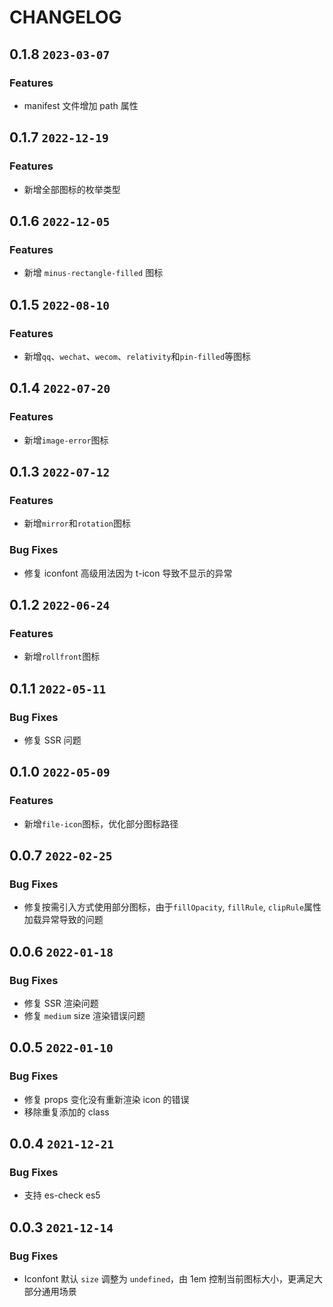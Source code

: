 # CHANGELOG

## 0.1.8 `2023-03-07`

### Features

- manifest 文件增加 path 属性

## 0.1.7 `2022-12-19`

### Features

- 新增全部图标的枚举类型

## 0.1.6 `2022-12-05`

### Features

- 新增 `minus-rectangle-filled` 图标

## 0.1.5 `2022-08-10`

### Features

- 新增`qq`、`wechat`、`wecom`、`relativity`和`pin-filled`等图标

## 0.1.4 `2022-07-20`

### Features

- 新增`image-error`图标

## 0.1.3 `2022-07-12`

### Features

- 新增`mirror`和`rotation`图标

### Bug Fixes

- 修复 iconfont 高级用法因为 t-icon 导致不显示的异常

## 0.1.2 `2022-06-24`

### Features

- 新增`rollfront`图标

## 0.1.1 `2022-05-11`

### Bug Fixes

- 修复 SSR 问题

## 0.1.0 `2022-05-09`

### Features

- 新增`file-icon`图标，优化部分图标路径

## 0.0.7 `2022-02-25`

### Bug Fixes

- 修复按需引入方式使用部分图标，由于`fillOpacity`, `fillRule`, `clipRule`属性加载异常导致的问题

## 0.0.6 `2022-01-18`

### Bug Fixes

- 修复 SSR 渲染问题
- 修复 `medium` size 渲染错误问题

## 0.0.5 `2022-01-10`

### Bug Fixes

- 修复 props 变化没有重新渲染 icon 的错误
- 移除重复添加的 class

## 0.0.4 `2021-12-21`

### Bug Fixes

- 支持 es-check es5

## 0.0.3 `2021-12-14`

### Bug Fixes

- Iconfont 默认 `size` 调整为 `undefined`，由 1em 控制当前图标大小，更满足大部分通用场景
